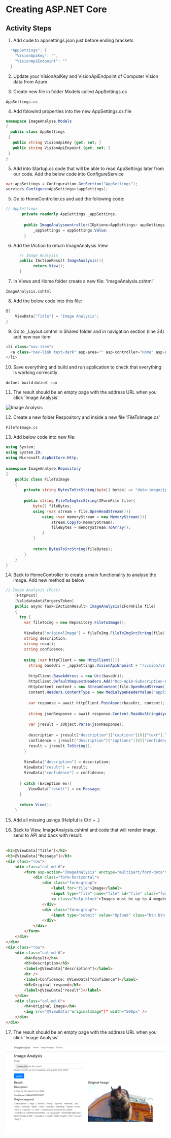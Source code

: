 # Creating ASP.NET Core

## Activity Steps
1. Add code to appsettings.json just before ending brackets

``` csharp
  "AppSettings": {
    "VisionApiKey": "",
    "VisionApiEndpoint": ""
  }
```

2. Update your VisionApiKey and VisionApiEndpoint of Computer Vision data from Azure

3. Create new file in folder Models called AppSettings.cs

```AppSettings.cs```

4. Add folowind properties into the new AppSettings.cs file

``` csharp
namespace ImageAnalyse.Models
{
  public class AppSettings
 {
   public string VisionApiKey {get; set; }
   public string VisionApiEnpoint {get; set; }
 }
}
```

5. Add into Startup.cs code that will be able to read AppSettings later from our code. Add the below code into ConfigureService

``` csharp
var appSettings = Configuration.GetSection("AppSettings");
services.Configure<AppSettings>(appSettings);
```

5. Go to HomeController.cs and add the following code:

``` csharp
// AppSettings
       private readonly AppSettings _appSettings;

        public ImageAnalyseontroller(IOptions<AppSettings> appSettings){
            _appSettings = appSettings.Value;
        }
```

6. Add the IAction to return ImageAnalysis View

``` csharp 
      // Image Analysis
      public IActionResult ImageAnalysis(){
            return View();
      }
```

7. In Views and Home folder create a new file: 'ImageAnalysis.cshtml`

``` ImageAnalysis.cshtml ```

8. Add the below code into this file:

``` csharp
@{
    ViewData["Title"] = "Image Analysis";
}

```

9. Go to _Layout.cshtml in Shared folder and in navigation section (line 34) add new nav item:

``` csharp
<li class="nav-item">
  <a class="nav-link text-dark" asp-area="" asp-controller="Home" asp-action="ImageAnalysis">Image Analysis</a>
</li>

```

10. Save everything and build and run application to check that everything is working correcctly 

``` dotnet build ```
``` dotnet run ```

11. The result should be an empty page with the address URL when you click 'Image Analysis'

![Image Analysis](../images/02-CreatingASPNETCore/resultImageAnalysis01.PNG)

12. Create a new folder Respository and inside a new file 'FileToImage.cs'

``` FileToImage.cs ```

13. Add below code into new file:

``` csharp
using System;
using System.IO;
using Microsoft.AspNetCore.Http;

namespace ImageAnalyse.Repository
{
    public class FileToImage
    {
        private string BytesToSrcString(byte[] bytes) => "data:image/jpg;base64, " + Convert.ToBase64String(bytes);

        public string FileToImgSrcString(IFormFile file){
            byte[] fileBytes;
            using (var stream = file.OpenReadStream()){
                using (var memoryStream = new MemoryStream()){
                    stream.CopyTo(memoryStream);
                    fileBytes = memoryStream.ToArray();
                }
            }

            return BytesToSrcString(fileBytes);
        }
    }
}

```

14. Back to HomeController to create a main functionality to analyse the image. Add new method as below:

``` csharp
// Image Analysis (Post)
    [HttpPost]
    [ValidateAntiForgeryToken]
    public async Task<IActionResult> ImageAnalysis(IFormFile file)
    {
      try {
        var fileToImg = new Repository.FileToImage();

        ViewData["originalImage"] = fileToImg.FileToImgSrcString(file);
        string description;
        string result;
        string confidence;

        using (var httpClient = new HttpClient()){
          string baseUri = _appSettings.VisionApiEnpoint + "/vision/v2.0/describe";

          httpClient.BaseAddress = new Uri(baseUri);
          httpClient.DefaultRequestHeaders.Add("Ocp-Apim-Subscription-Key", _appSettings.VisionApiKey);
          HttpContent content = new StreamContent(file.OpenReadStream());
          content.Headers.ContentType = new MediaTypeHeaderValue("application/octet-stream");

          var response = await httpClient.PostAsync(baseUri, content);

          string jsonResponse = await response.Content.ReadAsStringAsync();

          var jresult = JObject.Parse(jsonResponse);

          description = jresult["description"]["captions"][0]["text"].ToString();
          confidence = jresult["description"]["captions"][0]["confidence"].ToString();
          result = jresult.ToString();
        }

        ViewData["description"] = description;
        ViewData["result"] = result;
        ViewData["confidence"] = confidence;
        
      } catch (Exception ex){
          ViewData["result"] = ex.Message;
      }

      return View();
    }
```

15. Add all missing usings (Helpful is Ctrl + .)

16. Back to View, ImageAnalysis.cshtml and code that will render image, send to API and back with result:

``` html

<h2>@ViewData["Title"]</h2>
<h3>@ViewData["Message"]</h3>
<div class="row">
    <div class="col-md-6">
        <form asp-action="ImageAnalysis" enctype="multipart/form-data">
            <div class="form-horizontal">
                <div class="form-group">
                    <label for="file">Image</label>
                    <input type="file" name="file" id="file" class="form-control" />
                    <p class="help-block">Images must be up tp 4 megabytes and greater than 50x50</p>
                </div>
                <div class="form-group">
                    <input type="submit" value="Upload" class="btn btn-primary" />
                </div>
            </div>
        </form>
    </div>
</div>
<div class="row">
    <div class="col-md-6">
        <h4>Result</h4>
        <h5>Description</h5>
        <label>@ViewData["description"]</label>
        <br />
        <label>Confidence: @ViewData["confidence"]</label>
        <h5>Original respond</h5>
        <label>@ViewData["result"]</label>
    </div>
    <div class="col-md-6">
        <h4>Original Image</h4>
        <img src="@ViewData["originalImage"]" width="500px" />
    </div>
</div>

```

17. The result should be an empty page with the address URL when you click 'Image Analysis'

![Image Analysis](../images/02-CreatingASPNETCore/resultImageAnalysis02.PNG)